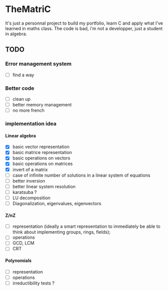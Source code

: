 # TheMatriC

It's just a personnal project to build my portfolio, learn C and apply what I've learned in maths class.
The code is bad, i'm not a developper, just a student in algebra.

## TODO 

### Error management system
- [ ] find a way

### Better code
- [ ] clean up
- [ ] better memory management
- [ ] no more french

### implementation idea
#### Linear algebra
- [x] basic vector representation
- [x] basic matrice representation
- [x] basic operations on vectors
- [x] basic operations on matrices
- [x] invert of a matrix
- [ ] case of infinite number of solutions in a linear system of equations 
- [ ] better inversion
- [ ] better linear system resolution
- [ ] karatsuba ?
- [ ] LU decomposition
- [ ] Diagonalization, eigenvalues, eigenvectors
#### Z/nZ
- [ ] representation (ideally a smart representation to immediately be able to think about implementing groups, rings, fields);
- [ ] operations
- [ ] GCD, LCM
- [ ] CRT 

#### Polynomials
- [ ] representation
- [ ] operations
- [ ] irreductibility tests ?

